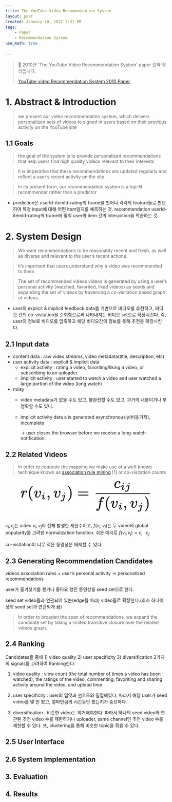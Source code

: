 ```yaml
---
title: The YouTube Video Recommendation System
layout: post
Created: January 10, 2022 2:31 PM
tags:
    - Paper
    - Recommendation System
use_math: true

---
```



> 🧠 2010년 'The YouTube Video Recommendation System' paper 요약 정리입니다.
>
> [YouTube video Recommendation System 2010 Paper](https://www.inf.unibz.it/~ricci/ISR/papers/p293-davidson.pdf)


# 1. Abstract & Introduction

> we present our video recommendation system, which delivers personalized sets of videos to signed in users based on their previous activity on the YouTube site
>

## 1.1 Goals

> the goal of the system is to provide personalized recommendations that help users find high quality videos relevant to their interests
>

> it is imperative that these recommendations are updated regularly and reflect a user’s recent activity on the site.
>

> In its present form, our recommendation system is a top-N recommender rather than a predictor
>
- prediction은 userId-itemId-rating의 frame을 벗어나 각각의 feature들로 판단하여 특정 input에 대해 어떤 item일지를 예측하는 것. recommendation userId-itemId-rating의 frame에 맞춰 user와 item 간의 interaction을 학습하는 것.

# 2. System Design

> We want recommendations to be reasonably recent and fresh, as well as diverse and relevant to the user’s recent actions.
>

> it’s important that users understand why a video was recommended to them
>

> The set of recommended videos videos is generated by using a user’s personal activity (watched, favorited, liked videos) as seeds and expanding the set of videos by traversing a co-visitation based graph of videos.
>
- user의 explicit & implicit feedback data를 기반으로 비디오를 추천하고, 비디오 간의 co-visitation을 순회함으로써 나타내지는 비디오 set으로 확장시킨다. 즉, user의 정보로 비디오를 압축하고 해당 비디오간의 정보를 통해 추천을 확장시킨다.

## 2.1 Input data

- content data : raw video streams, video metadata(title, description, etc)
- user activity data : explicit & implicit data
    - explicit activity : rating a video, favoriting/liking a video, or subscribing to an uploader
    - implicit activity : user started to watch a video and user watched a large portion of the video (long watch)
- noisy
    - video metadata가 없을 수도 있고, 불완전할 수도 있고, 과거의 내용이거나 부정확할 수도 있다.
    - implicit activity data a is generated asynchronously(비동기적), incomplete

        → user closes the browser before we receive a long-watch notification.


## 2.2 Related Videos

> In order to compute the mapping we make use of a well-known technique known as [association rule mining](https://www.notion.so/Association-Rule-0ec7db6849034609a8efb935991243a3) [1] or co-visitation counts
>

<div class="center">
  <figure>
    <a href="/images/2022/Youtube_RecSys_2010/t0.png"><img src="/images/2022/Youtube_RecSys_2010/t0.png" width="600"  ></a>
  </figure>
</div>

$c_i,c_j$는 video $v_i,v_j$의 전체 발생한 세션수이고, $f(v_i,v_j)$는  두 video의 global popularity를 고려한 normalization function. 쉬운 예시로 $f(v_i,v_j)=c_i\cdot c_j$

co-visitation이 너무 적은 동영상은 배제할 수 있다.

## 2.3 Generating Recommendation Candidates

videos association rules + user’s personal activity → personalized recommendations

user가 즐겨찾기를 했거나 좋아요 했던 동영상을 seed set으로 한다.

seed set video들과 연관되어 있는(edge를 따라) video들로 확장한다.(최소 하나이상의 seed set과 연관되게 끔)

> In order to broaden the span of recommendations, we expand the candidate set by taking a limited transitive closure over the related videos graph.
>

## 2.4 Ranking

Candidates들 중에 1) video quality 2) user specificity 3) diversification 3가지의 signals를 고려하여 Ranking한다.

1) video quality : view count (the total number of times a video has been watched), the ratings of the video, commenting, favoriting and sharing activity around the video, and upload time

2) user specificity : user의 입맛과 선호도와 밀접해있다. 따라서 해당 user가 seed video를 몇 번 봤고, 얼마만큼의 시간동안 봤는지가 중요하다.

3) diversification : 비슷한 video는 제거해야한다. 따라서 하나의 seed video와 연관된 추천 video 수를 제한하거나 uploader, same channel인 추천 video 수를 제한할 수 있다. 또, clustering을 통해 비슷한 topic을 묶을 수 있다.

## 2.5 User Interface

## 2.6 System Implementation

## 3. Evaluation

## 4. Results

